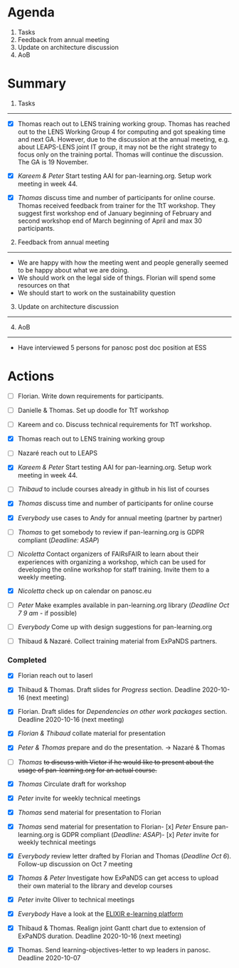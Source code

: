 
Agenda
======

1. Tasks
1. Feedback from annual meeting
1. Update on architecture discussion
1. AoB


Summary
=======

1. Tasks
--------

- [x] Thomas reach out to LENS training working group. Thomas has reached out to the LENS Working Group 4 for computing and got speaking time and next GA. However, 
  due to the discussion at the annual meeting, e.g. about LEAPS-LENS joint IT group, it may not be the right 
  strategy to focus only on the training portal. Thomas will continue the discussion. The GA is 19 November.

- [x] *Kareem & Peter* Start testing AAI for pan-learning.org. Setup work meeting in week 44.

- [x] *Thomas* discuss time and number of participants for online course. Thomas received feedback from trainer for the TtT workshop. They suggest first workshop end of January beginning of February and second workshop end of March beginning of April and max 30 participants.

2. Feedback from annual meeting
-------------------------------
* We are happy with how the meeting went and people generally seemed to be happy about what we are doing. 
* We should work on the legal side of things. Florian will spend some resources on that
* We should start to work on the sustainability question

3. Update on architecture discussion
------------------------------------



4. AoB
------
* Have interviewed 5 persons for panosc post doc position at ESS



Actions
=======
- [ ] Florian. Write down requirements for participants.
- [ ] Danielle & Thomas. Set up doodle for TtT workshop
- [ ] Kareem and co. Discuss technical requirements for TtT workshop. 
- [x] Thomas reach out to LENS training working group
- [ ] Nazaré reach out to LEAPS 
- [x] *Kareem & Peter* Start testing AAI for pan-learning.org. Setup work meeting in week 44.
- [ ] *Thibaud* to include courses already in github in his list of courses
- [x] *Thomas* discuss time and number of participants for online course
- [x] *Everybody* use cases to Andy for annual meeting (partner by partner)
- [ ] *Thomas* to get somebody to review if pan-learning.org is GDPR compliant (*Deadline: ASAP*)
- [ ] *Nicoletta* Contact organizers of FAIRsFAIR to learn about their experiences with organizing a workshop, which can be used for developing the online workshop for staff training. Invite them to a weekly meeting. 
- [x] *Nicoletta* check up on calendar on panosc.eu
- [ ] *Peter* Make examples available in pan-learning.org library (*Deadline Oct 7 9 am* - if possible)
- [ ] *Everybody* Come up with design suggestions for pan-learning.org
- [ ] Thibaud & Nazaré. Collect training material from ExPaNDS partners. 



### Completed
- [x] Florian reach out to laserl
- [x] Thibaud & Thomas. Draft slides for *Progress* section. Deadline 2020-10-16 (next meeting)
- [x] Florian. Draft slides for *Dependencies on other work packages* section. Deadline 2020-10-16 (next meeting)
- [x] *Florian & Thibaud* collate material for presentation
- [x] *Peter & Thomas* prepare and do the presentation. -> Nazaré & Thomas
- [ ] *Thomas* ~~to discuss with Victor if he would like to present about the usage of pan-learning.org for an actual course.~~
- [x] *Thomas* Circulate draft for workshop
- [x] *Peter* invite for weekly technical meetings
- [x] *Thomas* send material for presentation to Florian
- [x] *Thomas* send material for presentation to Florian- [x] *Peter* Ensure pan-learning.org is GDPR compliant (*Deadline: ASAP*)- [x] *Peter* invite for weekly technical meetings
- [x] *Everybody* review letter drafted by Florian and Thomas (*Deadline Oct 6*). Follow-up discussion on Oct 7 meeting
- [x] *Thomas & Peter* Investigate how ExPaNDS can get access to upload their own material to the library and develop courses
- [x] *Peter* invite Oliver to technical meetings
- [x] *Everybody* Have a look at the [ELIXIR e-learning platform](https://elixir.mf.uni-lj.si)
- [x] Thibaud & Thomas. Realign joint Gantt chart due to extension of ExPaNDS duration. Deadline 2020-10-16 (next meeting)
- [x] Thomas. Send learning-objectives-letter to wp leaders in panosc. Deadline 2020-10-07







